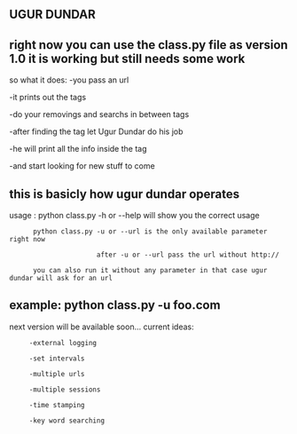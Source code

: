 UGUR DUNDAR
------------------------------------------- 
right now you can use the class.py file as version 1.0
   it is working but still needs some work
 ------------------------------------------
so what it does:
  -you pass an url
  
  -it prints out the tags
 
  -do your removings and searchs in between tags
  
  -after finding the tag let Ugur Dundar do his job 
  
  -he will print all the info inside the tag
  
  -and start looking for new stuff to come
  
  this is basicly how ugur dundar operates
  ----------------------------------------------
  usage : python class.py -h or --help will show you the correct usage
  
          python class.py -u or --url is the only available parameter right now
          
                          after -u or --url pass the url without http://
                          
          you can also run it without any parameter in that case ugur dundar will ask for an url
          
 example: python class.py -u foo.com
 ------------------------------------------
 
 next version will be available soon...
    current ideas:
    
         -external logging
         
         -set intervals
         
         -multiple urls 
         
         -multiple sessions
         
         -time stamping
         
         -key word searching
